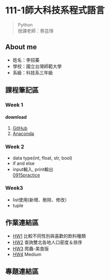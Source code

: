 # 111-1師大科技系程式語言 

> Python <br>
> 授課老師：蔡芸琤

## About me 
 * 姓名：李招蓁
 * 學校：國立台灣師範大學
 * 系級：科技系三年級
## 課程筆記區
### Week 1
#### download 
1. [GitHub](https://github.com/) <br>
2. [Anaconda](https://www.anaconda.com/products/distribution)
### Week 2 
- data type(int, float, str, bool)
- if and else
- input輸入, print輸出<br>
   [0915practice](https://github.com/janliex/PL/blob/main/practice1.ipynb)
### Week3
- list使用(新增、刪除、修改）
- tuple

## 作業連結區
- [HW1](https://github.com/janliex/PL/blob/main/HW1_folder/HW1.ipynb)
  比較不同性別與喜歡的飲料種類
- [HW2](https://github.com/janliex/PL/blob/main/HW2_folder/HW2.ipynb)
   查詢雙北各地人口密度＆排序
- [HW3](https://github.com/janliex/PL/blob/main/HW3_folder/HW3.ipynb)
   爬蟲-美食版 
- [HW4](https://medium.com/@jenny.lee.91518/使用文字探勘分析臺南美食-74a499eed724)
   Medium
## 專題連結區
